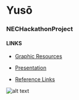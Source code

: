 # Yusō

### NECHackathonProject





#### LINKS



* [Graphic Resources](https://drive.google.com/drive/folders/1cJyXY8Wvlw7dEBQykcS5a6TtYTesiKyw?usp=sharing)



* [Presentation](https://docs.google.com/presentation/d/1hGLFUXPIqi_eur9nyXJhKyZY4ZxA-Uyk2JQuTGpkjhA/edit?usp=sharing)



* [Reference Links](https://docs.google.com/document/d/1ugVcn31lTHhLqBh1FfODrzgixuKSxQV_T2znUJAH17g/edit?usp=sharing)





![alt text](https://github.com/pranjaldatta/Yuso-NECHackathonProject/blob/master/git_assests/return%200.png "Team Return 0;")


